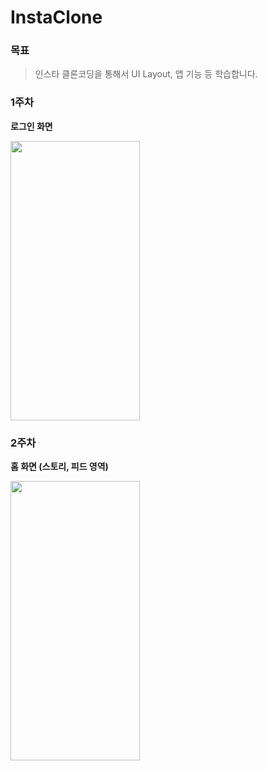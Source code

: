 # InstaClone

### 목표

> 인스타 클론코딩을 통해서 UI Layout, 앱 기능 등 학습합니다.

### 1주차
**로그인 화면**

<img src="https://github.com/luttoli/InstaClone/assets/107012166/32f7f77a-46a1-4bd1-ab57-c90085f999f9" width="207" height="447"/>


### 2주차
**홈 화면 (스토리, 피드 영역)**

<img src="https://github.com/luttoli/InstaClone/assets/107012166/66d9aeb4-cd75-44b5-b8f5-0b1f68651e72" width="207" height="447"/>
